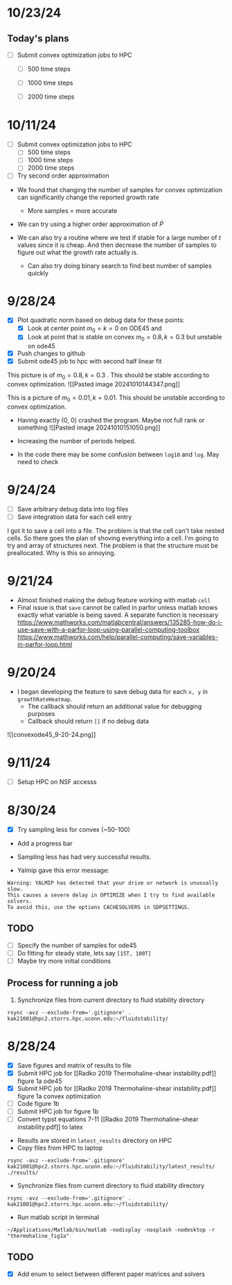 # 10/23/24

## Today's plans
- [ ] Submit convex optimization jobs to HPC
	- [ ] 500 time steps
	- [ ] 1000 time steps
	- [ ] 2000 time steps



# 10/11/24
- [ ] Submit convex optimization jobs to HPC
	- [ ] 500 time steps
	- [ ] 1000 time steps
	- [ ] 2000 time steps
- [ ] Try second order approximation 

- We found that changing the number of samples for convex optimization can significantly change the reported growth rate
	- More samples = more accurate

- We can try using a higher order approximation of $\dot{P}$
- We can also try a routine where we test if stable for a large number of $t$ values since it is cheap. And then decrease the number of samples to figure out what the growth rate actually is. 
	- Can also try doing binary search to find best number of samples quickly
# 9/28/24
- [x] Plot quadratic norm based on debug data for these points:
	- [x] Look at center point $m_{0}=k=0$ on ODE45 and 
	- [x] Look at point that is stable on convex $m_{0}=0.8, k=0.3$ but unstable on ode45
- [x] Push changes to github
- [x] Submit ode45 job to hpc with second half linear fit 

This picture is of  $m_{0}=0.8, k=0.3$ . This should be stable according to convex optimization.
![[Pasted image 20241010144347.png]]

This is a picture of $m_{0}=0.01, k=0.01$. This should be unstable according to convex optimization.
- Having exactly (0, 0) crashed the program. Maybe not full rank or something
![[Pasted image 20241010151050.png]]

- Increasing the number of periods helped.
- In the code there may be some confusion between `log10` and `log`. May need to check
# 9/24/24
- [ ] Save arbitrary debug data into log files
- [ ] Save integration data for each cell entry

I got it to save a cell into a file. The problem is that the cell can't take nested cells. So there goes the plan of shoving everything into a cell. I'm going to try and array of structures next.
The problem is that the structure must be preallocated. Why is this so annoying.
# 9/21/24
- Almost finished making the debug feature working with matlab `cell`
- Final issue is that `save` cannot be called in parfor unless matlab knows exactly what variable is being saved. A separate function is necessary
https://www.mathworks.com/matlabcentral/answers/135285-how-do-i-use-save-with-a-parfor-loop-using-parallel-computing-toolbox
https://www.mathworks.com/help/parallel-computing/save-variables-in-parfor-loop.html

# 9/20/24
- I began developing the feature to save debug data for each `x, y` in `growthRateHeatmap`. 
	- The callback should return an additional value for debugging purposes
	- Callback should return `[]` if no debug data

![[convexode45_9-20-24.png]]
# 9/11/24
- [ ] Setup HPC on NSF accesss
# 8/30/24
- [x] Try sampling less for convex (~50-100)

- Add a progress bar 
- Sampling less has had very successful results.

- Yalmip gave this error message:
```
Warning: YALMIP has detected that your drive or network is unusually slow.
This causes a severe delay in OPTIMIZE when I try to find available solvers.
To avoid this, use the options CACHESOLVERS in SDPSETTINGS.
```

## TODO
- [ ] Specify the number of samples for ode45
- [ ] Do fitting for steady state, lets say `[15T, 100T]`
- [ ] Maybe try more initial conditions

## Process for running a job
1) Synchronize files from current directory to fluid stability directory 
```
rsync -avz --exclude-from='.gitignore' . kak21001@hpc2.storrs.hpc.uconn.edu:~/fluidstability/
```
# 8/28/24
- [x] Save figures and matrix of results to file
- [x] Submit HPC job for [[Radko 2019 Thermohaline-shear instability.pdf]] figure 1a ode45
- [x] Submit HPC job for [[Radko 2019 Thermohaline-shear instability.pdf]] figure 1a convex optimization
- [ ] Code figure 1b
- [ ] Submit HPC job for figure 1b
- [ ] Convert typst equations 7-11 [[Radko 2019 Thermohaline-shear instability.pdf]] to latex

- Results are stored in `latest_results` directory on HPC
- Copy files from HPC to laptop
```
rsync -avz --exclude-from='.gitignore' kak21001@hpc2.storrs.hpc.uconn.edu:~/fluidstability/latest_results/ ./results/
```
- Synchronize files from current directory to fluid stability directory 
```
rsync -avz --exclude-from='.gitignore' . kak21001@hpc2.storrs.hpc.uconn.edu:~/fluidstability/
```

- Run matlab script in terminal
```
~/Applications/Matlab/bin/matlab -nodisplay -nosplash -nodesktop -r "thermohaline_fig1a"
```
## TODO
- [x] Add enum to select between different paper matrices and solvers
